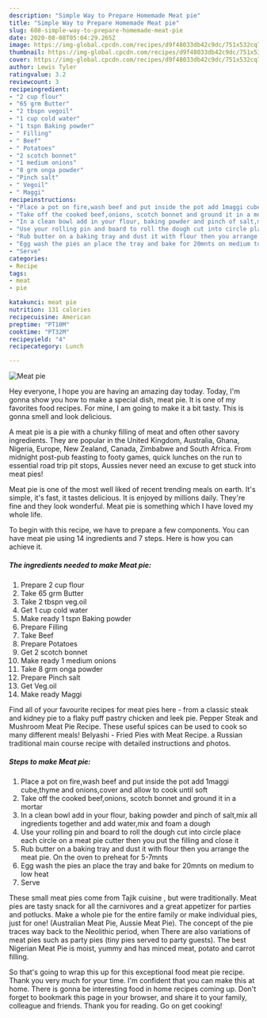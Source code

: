 ```yaml
---
description: "Simple Way to Prepare Homemade Meat pie"
title: "Simple Way to Prepare Homemade Meat pie"
slug: 608-simple-way-to-prepare-homemade-meat-pie
date: 2020-08-08T05:04:29.265Z
image: https://img-global.cpcdn.com/recipes/d9f48033db42c9dc/751x532cq70/meat-pie-recipe-main-photo.jpg
thumbnail: https://img-global.cpcdn.com/recipes/d9f48033db42c9dc/751x532cq70/meat-pie-recipe-main-photo.jpg
cover: https://img-global.cpcdn.com/recipes/d9f48033db42c9dc/751x532cq70/meat-pie-recipe-main-photo.jpg
author: Lewis Tyler
ratingvalue: 3.2
reviewcount: 3
recipeingredient:
- "2 cup flour"
- "65 grm Butter"
- "2 tbspn vegoil"
- "1 cup cold water"
- "1 tspn Baking powder"
- " Filling"
- " Beef"
- " Potatoes"
- "2 scotch bonnet"
- "1 medium onions"
- "8 grm onga powder"
- "Pinch salt"
- " Vegoil"
- " Maggi"
recipeinstructions:
- "Place a pot on fire,wash beef and put inside the pot add 1maggi cube,thyme and onions,cover and allow to cook until soft"
- "Take off the cooked beef,onions, scotch bonnet and ground it in a mortar"
- "In a clean bowl add in your flour, baking powder and pinch of salt,mix all ingredients together and add water,mix and foam a dough"
- "Use your rolling pin and board to roll the dough cut into circle place each circle on a meat pie cutter then you put the filling and close it"
- "Rub butter on a baking tray and dust it with flour then you arrange the meat pie. On the oven to preheat for 5-7mnts"
- "Egg wash the pies an place the tray and bake for 20mnts on medium to low heat"
- "Serve"
categories:
- Recipe
tags:
- meat
- pie

katakunci: meat pie 
nutrition: 131 calories
recipecuisine: American
preptime: "PT10M"
cooktime: "PT32M"
recipeyield: "4"
recipecategory: Lunch

---
```



![Meat pie](https://img-global.cpcdn.com/recipes/d9f48033db42c9dc/751x532cq70/meat-pie-recipe-main-photo.jpg)

Hey everyone, I hope you are having an amazing day today. Today, I'm gonna show you how to make a special dish, meat pie. It is one of my favorites food recipes. For mine, I am going to make it a bit tasty. This is gonna smell and look delicious.

A meat pie is a pie with a chunky filling of meat and often other savory ingredients. They are popular in the United Kingdom, Australia, Ghana, Nigeria, Europe, New Zealand, Canada, Zimbabwe and South Africa. From midnight post-pub feasting to footy games, quick lunches on the run to essential road trip pit stops, Aussies never need an excuse to get stuck into meat pies!

Meat pie is one of the most well liked of recent trending meals on earth. It's simple, it's fast, it tastes delicious. It is enjoyed by millions daily. They're fine and they look wonderful. Meat pie is something which I have loved my whole life.


To begin with this recipe, we have to prepare a few components. You can have meat pie using 14 ingredients and 7 steps. Here is how you can achieve it.

<!--inarticleads1-->

##### The ingredients needed to make Meat pie:

1. Prepare 2 cup flour
1. Take 65 grm Butter
1. Take 2 tbspn veg.oil
1. Get 1 cup cold water
1. Make ready 1 tspn Baking powder
1. Prepare  Filling
1. Take  Beef
1. Prepare  Potatoes
1. Get 2 scotch bonnet
1. Make ready 1 medium onions
1. Take 8 grm onga powder
1. Prepare Pinch salt
1. Get  Veg.oil
1. Make ready  Maggi


Find all of your favourite recipes for meat pies here - from a classic steak and kidney pie to a flaky puff pastry chicken and leek pie. Pepper Steak and Mushroom Meat Pie Recipe. These useful spices can be used to cook so many different meals! Belyashi - Fried Pies with Meat Recipe. a Russian traditional main course recipe with detailed instructions and photos. 

<!--inarticleads2-->

##### Steps to make Meat pie:

1. Place a pot on fire,wash beef and put inside the pot add 1maggi cube,thyme and onions,cover and allow to cook until soft
1. Take off the cooked beef,onions, scotch bonnet and ground it in a mortar
1. In a clean bowl add in your flour, baking powder and pinch of salt,mix all ingredients together and add water,mix and foam a dough
1. Use your rolling pin and board to roll the dough cut into circle place each circle on a meat pie cutter then you put the filling and close it
1. Rub butter on a baking tray and dust it with flour then you arrange the meat pie. On the oven to preheat for 5-7mnts
1. Egg wash the pies an place the tray and bake for 20mnts on medium to low heat
1. Serve


These small meat pies come from Tajik cuisine , but were traditionally. Meat pies are tasty snack for all the carnivores and a great appetizer for parties and potlucks. Make a whole pie for the entire family or make individual pies, just for one! (Australian Meat Pie, Aussie Meat Pie). The concept of the pie traces way back to the Neolithic period, when There are also variations of meat pies such as party pies (tiny pies served to party guests). The best Nigerian Meat Pie is moist, yummy and has minced meat, potato and carrot filling. 

So that's going to wrap this up for this exceptional food meat pie recipe. Thank you very much for your time. I'm confident that you can make this at home. There is gonna be interesting food in home recipes coming up. Don't forget to bookmark this page in your browser, and share it to your family, colleague and friends. Thank you for reading. Go on get cooking!
